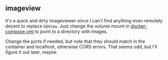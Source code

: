 ## imageview

It's a quick and dirty imageviewer since I can't find anything even remotely decent to replace `GQView`. Just change the volume mount in [docker-compose.yml](docker-compose.yml) to point to a directory with images. 

Change the ports if needed, but note that they should match in the container and localhost, otherwise CORS errors. That seems odd, but I'll figure it out later, maybe.

